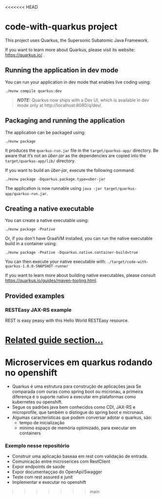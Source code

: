 <<<<<<< HEAD
# code-with-quarkus project

This project uses Quarkus, the Supersonic Subatomic Java Framework.

If you want to learn more about Quarkus, please visit its website: https://quarkus.io/ .

## Running the application in dev mode

You can run your application in dev mode that enables live coding using:
```shell script
./mvnw compile quarkus:dev
```

> **_NOTE:_**  Quarkus now ships with a Dev UI, which is available in dev mode only at http://localhost:8080/q/dev/.

## Packaging and running the application

The application can be packaged using:
```shell script
./mvnw package
```
It produces the `quarkus-run.jar` file in the `target/quarkus-app/` directory.
Be aware that it’s not an _über-jar_ as the dependencies are copied into the `target/quarkus-app/lib/` directory.

If you want to build an _über-jar_, execute the following command:
```shell script
./mvnw package -Dquarkus.package.type=uber-jar
```

The application is now runnable using `java -jar target/quarkus-app/quarkus-run.jar`.

## Creating a native executable

You can create a native executable using: 
```shell script
./mvnw package -Pnative
```

Or, if you don't have GraalVM installed, you can run the native executable build in a container using: 
```shell script
./mvnw package -Pnative -Dquarkus.native.container-build=true
```

You can then execute your native executable with: `./target/code-with-quarkus-1.0.0-SNAPSHOT-runner`

If you want to learn more about building native executables, please consult https://quarkus.io/guides/maven-tooling.html.

## Provided examples

### RESTEasy JAX-RS example

REST is easy peasy with this Hello World RESTEasy resource.

[Related guide section...](https://quarkus.io/guides/getting-started#the-jax-rs-resources)
=======
# Microservices em quarkus rodando no openshift
- Quarkus é uma estrutura para construção de aplicações java Se comparada com ouras como spring boot ou micronau, a primeira diferença é o suporte nativo a executar em plataformas como kubernetes ou openshift.
- Segue os padrões java bem conhecidos como CDI, JAX-RS e microprofile, que também o distingue do spring boot e micronaut.
- Algumas características que podem conversar adotar o quarkus, são:
  - tempo de inicialização
  - mínimo espaço de memória optimizado, para executar em containers

### Exemplo nesse repositório
- Construir uma aplicação baseaa em rest com validação de entrada.
- Comunicação entre microserices com RestClient
- Expor endpoints de saúde
- Expor documentaççao do OpenApi/Swagger
- Teste com rest assured e junit
- Implementar e executar no openshift
>>>>>>> main
